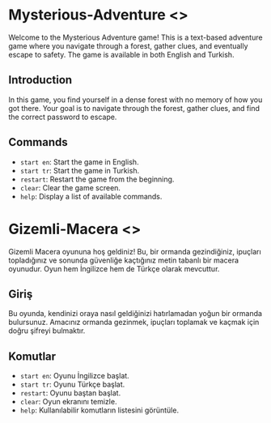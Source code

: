 # Mysterious-Adventure  <<simple>>

Welcome to the Mysterious Adventure game! This is a text-based adventure game where you navigate through a forest, gather clues, and eventually escape to safety. The game is available in both English and Turkish.

## Introduction

In this game, you find yourself in a dense forest with no memory of how you got there. Your goal is to navigate through the forest, gather clues, and find the correct password to escape. 

## Commands

- `start en`: Start the game in English.
- `start tr`: Start the game in Turkish.
- `restart`: Restart the game from the beginning.
- `clear`: Clear the game screen.
- `help`: Display a list of available commands.

# Gizemli-Macera <<basit>>

Gizemli Macera oyununa hoş geldiniz! Bu, bir ormanda gezindiğiniz, ipuçları topladığınız ve sonunda güvenliğe kaçtığınız metin tabanlı bir macera oyunudur. Oyun hem İngilizce hem de Türkçe olarak mevcuttur.

## Giriş

Bu oyunda, kendinizi oraya nasıl geldiğinizi hatırlamadan yoğun bir ormanda bulursunuz. Amacınız ormanda gezinmek, ipuçları toplamak ve kaçmak için doğru şifreyi bulmaktır.

## Komutlar

- `start en`: Oyunu İngilizce başlat.
- `start tr`: Oyunu Türkçe başlat.
- `restart`: Oyunu baştan başlat.
- `clear`: Oyun ekranını temizle.
- `help`: Kullanılabilir komutların listesini görüntüle.
